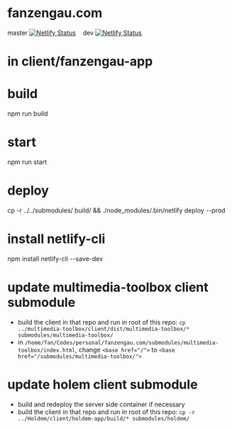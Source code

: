 # fanzengau.com
master
[![Netlify Status](https://api.netlify.com/api/v1/badges/e210e9b2-2861-4b4f-9632-aeca29c0670b/deploy-status?branch=master)](https://app.netlify.com/sites/fanzengau/deploys) &nbsp;&nbsp;
dev
[![Netlify Status](https://api.netlify.com/api/v1/badges/677552a2-b9f8-4069-ab7a-06e46961b4ab/deploy-status?branch=dev)](https://app.netlify.com/sites/epicbeaver/deploys)


# in client/fanzengau-app
# build
npm run build
# start
npm run start

# deploy
cp -r ../../submodules/ build/ && ./node_modules/.bin/netlify deploy --prod

# install netlify-cli
npm install netlify-cli --save-dev

# update multimedia-toolbox client submodule
+ build the client in that repo and run in root of this repo: `cp ../multimedia-toolbox/client/dist/multimedia-toolbox/* submodules/multimedia-toolbox/`
+ in `/home/fan/Codes/personal/fanzengau.com/submodules/multimedia-toolbox/index.html`, change `<base href="/">` to  `<base href="/submodules/multimedia-toolbox/">`

# update holem client submodule
+ build and redeploy the server side container if necessary
+ build the client in that repo and run in root of this repo: `cp -r ../Holdem/client/holdem-app/build/* submodules/holdem/`